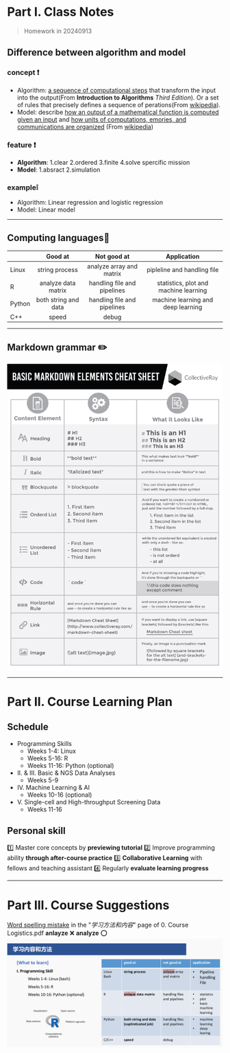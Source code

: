 # Part I. Class Notes 
> Homework in 20240913

## Difference between algorithm and model 
### concept :exclamation:
- Algorithm: <u>a sequence of computational steps</u> that transform the input into the output(From **Introduction to Algorithms** *Third Edition*). Or a set of rules that precisely defines a sequence of perations(From [wikipedia](https://en.wikipedia.org/wiki/Algorithm#Definition)).<u></u>
- Model: describe <u>how an output of a mathematical function is computed given an input</u> and <u>how units of computations, emories, and communications are organized</u> (From [wikipedia](https://en.wikipedia.org/wiki/Model_of_computation))
### feature :exclamation:
- **Algorithm**: 
  1.clear
  2.ordered
  3.finite
  4.solve spercific mission
- **Model**:
  1.absract
  2.simulation
### example:grey_exclamation:
- Algorithm: Linear regression and logistic regression
- Model: Linear model
---
## Computing languages:key:
| |Good at|Not good at|Application|
|:-|:--:|:--:|:--:|
|Linux|string process|analyze array and matrix|pipleline and handling file|
|R|analyze data matrix|handling file and pipelines|statistics, plot and machine learning|
|Python|both string and data|handling file and pipelines|machine learning and deep learning|
|C++|speed|debug| |
---
## Markdown grammar :pencil2:
![markdown-cheat-sheet-basic-elements](/homework1-1/markdown-cheat-sheet-basic-elements.jpeg "markdown basic elements")

---

# Part II. Course Learning Plan 
## Schedule
- Programming Skills
  - Weeks 1-4: Linux
  - Weeks 5-16: R
  - Weeks 11-16: Python (optional) 
- II. & III. Basic & NGS Data Analyses 
  - Weeks 5-9
- IV. Machine Learning & AI
  - Weeks 10-16 (optional)
- V. Single-cell and High-throughput Screening Data
  - Weeks 11-16
## Personal skill
:one: Master core concepts by **previewing tutorial**
:two: Improve programming ability **through after-course practice**
:three: **Collaborative Learning** with fellows and teaching assistant
:four: Regularly **evaluate learning progress**

---
# Part III. Course Suggestions
<u>Word spelling mistake</u> in the "*学习方法和内容*" page of 0. Course Logistics.pdf
**anlayze** :x:
**analyze** :o:
![markdown-cheat-sheet-basic-elements](/homework1-1/Word%20spelling%20mistake.png)
